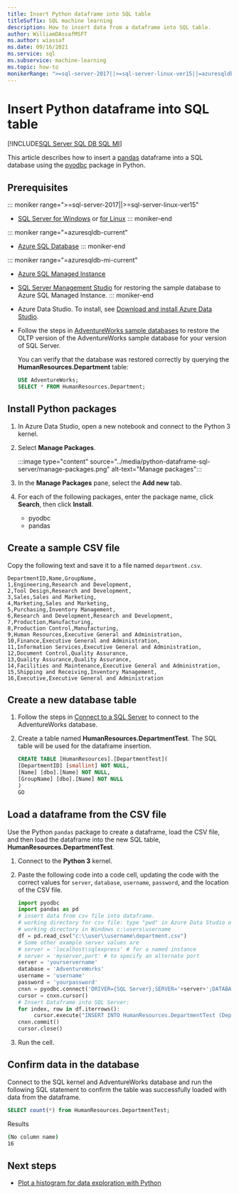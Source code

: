 ```yaml
---
title: Insert Python dataframe into SQL table
titleSuffix: SQL machine learning
description: How to insert data from a dataframe into SQL table.
author: WilliamDAssafMSFT
ms.author: wiassaf
ms.date: 09/16/2021
ms.service: sql
ms.subservice: machine-learning
ms.topic: how-to
monikerRange: ">=sql-server-2017||>=sql-server-linux-ver15||=azuresqldb-mi-current||=azuresqldb-current"
---
```

# Insert Python dataframe into SQL table
[!INCLUDE[SQL Server SQL DB SQL MI](../../includes/applies-to-version/sql-asdb-asdbmi.md)]

This article describes how to insert a [pandas](https://pandas.pydata.org/) dataframe into a SQL database using the [pyodbc](../../connect/python/pyodbc/python-sql-driver-pyodbc.md) package in Python.

## Prerequisites

::: moniker range=">=sql-server-2017||>=sql-server-linux-ver15"
* [SQL Server for Windows](../../database-engine/install-windows/install-sql-server.md) or [for Linux](../../linux/sql-server-linux-overview.md)
::: moniker-end

::: moniker range="=azuresqldb-current"
* [Azure SQL Database](/azure/sql-database/sql-database-get-started-portal)
::: moniker-end

::: moniker range="=azuresqldb-mi-current"
* [Azure SQL Managed Instance](/azure/azure-sql/managed-instance/instance-create-quickstart)

* [SQL Server Management Studio](../../ssms/download-sql-server-management-studio-ssms.md) for restoring the sample database to Azure SQL Managed Instance.
::: moniker-end

* Azure Data Studio. To install, see [Download and install Azure Data Studio](../../azure-data-studio/download-azure-data-studio.md).

* Follow the steps in [AdventureWorks sample databases](../../samples/adventureworks-install-configure.md) to restore the OLTP version of the AdventureWorks sample database for your version of SQL Server.

  You can verify that the database was restored correctly by querying the **HumanResources.Department** table:

  ```sql
  USE AdventureWorks;
  SELECT * FROM HumanResources.Department;
  ```

## Install Python packages

1. In Azure Data Studio, open a new notebook and connect to the Python 3 kernel.

1. Select **Manage Packages**.

   :::image type="content" source="../media/python-dataframe-sql-server/manage-packages.png" alt-text="Manage packages":::

1. In the **Manage Packages** pane, select the **Add new** tab.

1. For each of the following packages, enter the package name, click **Search**, then click **Install**.
   * pyodbc
   * pandas

## Create a sample CSV file

Copy the following text and save it to a file named `department.csv`.

```text
DepartmentID,Name,GroupName,
1,Engineering,Research and Development,
2,Tool Design,Research and Development,
3,Sales,Sales and Marketing,
4,Marketing,Sales and Marketing,
5,Purchasing,Inventory Management,
6,Research and Development,Research and Development,
7,Production,Manufacturing,
8,Production Control,Manufacturing,
9,Human Resources,Executive General and Administration,
10,Finance,Executive General and Administration,
11,Information Services,Executive General and Administration,
12,Document Control,Quality Assurance,
13,Quality Assurance,Quality Assurance,
14,Facilities and Maintenance,Executive General and Administration,
15,Shipping and Receiving,Inventory Management,
16,Executive,Executive General and Administration
```

## Create a new database table

1. Follow the steps in [Connect to a SQL Server](../../azure-data-studio/quickstart-sql-server.md?view=sql-server-ver15&preserve-view=true#connect-to-a-sql-server) to connect to the AdventureWorks database.

1. Create a table named **HumanResources.DepartmentTest**. The SQL table will be used for the dataframe insertion.

   ```sql
   CREATE TABLE [HumanResources].[DepartmentTest](
   [DepartmentID] [smallint] NOT NULL,
   [Name] [dbo].[Name] NOT NULL,
   [GroupName] [dbo].[Name] NOT NULL
   )
   GO
   ```

## Load a dataframe from the CSV file

Use the Python `pandas` package to create a dataframe, load the CSV file, and then load the dataframe into the new SQL table, **HumanResources.DepartmentTest**.

1. Connect to the **Python 3** kernel.

1. Paste the following code into a code cell, updating the code with the correct values for `server`, `database`, `username`, `password`, and the location of the CSV file.

   ```Python
   import pyodbc
   import pandas as pd
   # insert data from csv file into dataframe.
   # working directory for csv file: type "pwd" in Azure Data Studio or Linux
   # working directory in Windows c:\users\username
   df = pd.read_csv("c:\\user\\username\department.csv")
   # Some other example server values are
   # server = 'localhost\sqlexpress' # for a named instance
   # server = 'myserver,port' # to specify an alternate port
   server = 'yourservername' 
   database = 'AdventureWorks' 
   username = 'username' 
   password = 'yourpassword' 
   cnxn = pyodbc.connect('DRIVER={SQL Server};SERVER='+server+';DATABASE='+database+';UID='+username+';PWD='+ password)
   cursor = cnxn.cursor()
   # Insert Dataframe into SQL Server:
   for index, row in df.iterrows():
        cursor.execute("INSERT INTO HumanResources.DepartmentTest (DepartmentID,Name,GroupName) values(?,?,?)", row.DepartmentID, row.Name, row.GroupName)
   cnxn.commit()
   cursor.close()
   ```

1. Run the cell.

## Confirm data in the database

Connect to the SQL kernel and AdventureWorks database and run the following SQL statement to confirm the table was successfully loaded with data from the dataframe.

```sql
SELECT count(*) from HumanResources.DepartmentTest;
```

Results

```bash
(No column name)
16
```

## Next steps

+ [Plot a histogram for data exploration with Python](../data-exploration/python-plot-histogram.md)
